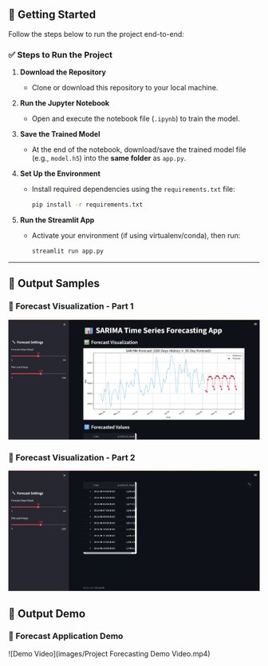 ## 🚀 Getting Started

Follow the steps below to run the project end-to-end:

### ✅ Steps to Run the Project

1. **Download the Repository**
   - Clone or download this repository to your local machine.

2. **Run the Jupyter Notebook**
   - Open and execute the notebook file (`.ipynb`) to train the model.

3. **Save the Trained Model**
   - At the end of the notebook, download/save the trained model file (e.g., `model.h5`) into the **same folder** as `app.py`.

4. **Set Up the Environment**
   - Install required dependencies using the `requirements.txt` file:
     ```bash
     pip install -r requirements.txt
     ```

5. **Run the Streamlit App**
   - Activate your environment (if using virtualenv/conda), then run:
     ```bash
     streamlit run app.py
     ```

---

## 📸 Output Samples

### 🔹 Forecast Visualization - Part 1
![Forecast Output Part 1](images/OutPut_Part_1.png)

### 🔹 Forecast Visualization - Part 2
![Forecast Output Part 2](images/OutPut_Part_2.png)

## 📸 Output Demo

### 🔹 Forecast Application Demo
![Demo Video](images/Project Forecasting Demo Video.mp4)
